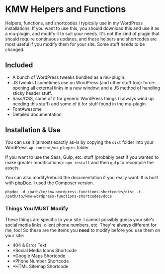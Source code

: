 # KMW Helpers and Functions

Helpers, functions, and shortcodes I typically use in my WordPress installations. If you want to use this, you should download this and use it as a mu-plugin, and modify it to suit your needs. It's not the kind of plugin that should require continuous updates, and these helpers and shortcodes are most useful if you modify them for your site. Some stuff *needs* to be changed.

## Included
* A bunch of WordPress tweaks bundled as a mu-plugin.
* JS tweaks I sometimes use on WordPress (and other stuff too): force-opening all external links in a new window, and a JS method of handling sticky header stuff.
* Sass/CSS, some of it for generic WordPress things (I always wind up needing this stuff) and some of it for stuff found in the mu-plugin
* FontAwesome
* Detailed documentation

## Installation & Use

You can use it (almost) exactly as-is by copying the `dist` folder into your WordPress `wp-content/mu-plugins` folder.

If you want to use the Sass, Gulp, etc. stuff (probably best if you wanted to make greater modifications): `npm install` and then `gulp` to recompile the assets.

You can also modify/rebuild the documentation if you really want. It is built with [phpDoc](https://www.phpdoc.org/). I used the Composer version.

`phpdoc -d /path/to/kmw-wordpress-functions-shortcodes/dist -t /path/to/kmw-wordpress-functions-shortcodes/docs`

### Things You MUST Modify

These things are specific to your site. I cannot possibly guess your site's social media links, client phone numbers, etc. They're always different for me, too! So these are the items you **need** to modify before you use them on your site:

* 404 & Error Text
* *Social Media Icons Shortcode
* *Google Maps Shortcode
* *Phone Number Shortcode
* *HTML Sitemap Shortcode